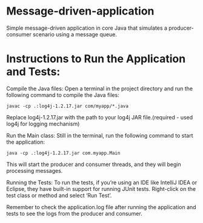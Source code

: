 # Message-driven-application
Simple message-driven application in core Java that simulates a producer-consumer scenario using a message queue.


# Instructions to Run the Application and Tests:

Compile the Java files: Open a terminal in the project directory and run the following command to compile the Java files:
```
javac -cp .:log4j-1.2.17.jar com/myapp/*.java
```
Replace log4j-1.2.17.jar with the path to your log4j JAR file.(required - used log4j for logging mechanism)

Run the Main class: Still in the terminal, run the following command to start the application:
```
java -cp .:log4j-1.2.17.jar com.myapp.Main
```

This will start the producer and consumer threads, and they will begin processing messages.

Running the Tests: To run the tests, if you’re using an IDE like IntelliJ IDEA or Eclipse, they have built-in support for running JUnit tests. Right-click on the test class or method and select ‘Run Test’.

Remember to check the application.log file after running the application and tests to see the logs from the producer and consumer.
